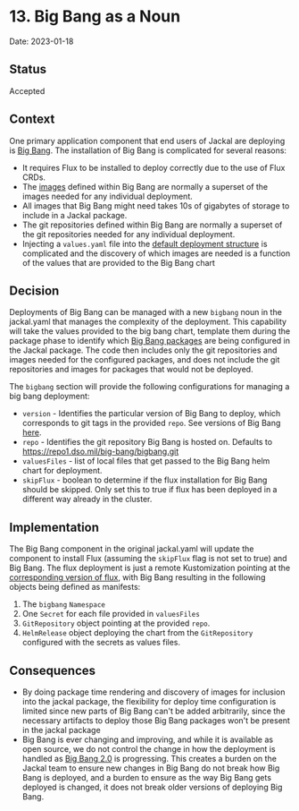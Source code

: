 # 13. Big Bang as a Noun

Date: 2023-01-18

## Status

Accepted

## Context

One primary application component that end users of Jackal are deploying is [Big Bang](https://repo1.dso.mil/big-bang/bigbang). The installation of Big Bang is complicated for several reasons:

- It requires Flux to be installed to deploy correctly due to the use of Flux CRDs.
- The [images](https://umbrella-bigbang-releases.s3-us-gov-west-1.amazonaws.com/umbrella/1.51.0/package-images.yaml) defined within Big Bang are normally a superset of the images needed for any individual deployment.
- All images that Big Bang might need takes 10s of gigabytes of storage to include in a Jackal package.
- The git repositories defined within Big Bang are normally a superset of the git repositories needed for any individual deployment.
- Injecting a `values.yaml` file into the [default deployment structure](https://repo1.dso.mil/big-bang/bigbang/-/blob/master/base/kustomization.yaml) is complicated and the discovery of which images are needed is a function of the values that are provided to the Big Bang chart

## Decision

Deployments of Big Bang can be managed with a new `bigbang` noun in the jackal.yaml that manages the complexity of the deployment. This capability will take the values provided to the big bang chart, template them during the package phase to identify which [Big Bang packages](https://repo1.dso.mil/big-bang/bigbang/-/blob/master/docs/packages.md) are being configured in the Jackal package. The code then includes only the git repositories and images needed for the configured packages, and does not include the git repositories and images for packages that would not be deployed.

The `bigbang` section will provide the following configurations for managing a big bang deployment:

- `version` - Identifies the particular version of Big Bang to deploy, which corresponds to git tags in the provided `repo`. See versions of Big Bang [here](https://repo1.dso.mil/big-bang/bigbang/-/releases).
- `repo` - Identifies the git repository Big Bang is hosted on. Defaults to https://repo1.dso.mil/big-bang/bigbang.git
- `valuesFiles` - list of local files that get passed to the Big Bang helm chart for deployment.
- `skipFlux` - boolean to determine if the flux installation for Big Bang should be skipped. Only set this to true if flux has been deployed in a different way already in the cluster.

## Implementation

The Big Bang component in the original jackal.yaml will update the component to install Flux (assuming the `skipFlux` flag is not set to true) and Big Bang. The flux deployment is just a remote Kustomization pointing at the [corresponding version of flux](https://repo1.dso.mil/big-bang/bigbang/-/tree/master/base/flux), with Big Bang resulting in the following objects being defined as manifests:

1. The `bigbang` `Namespace`
2. One `Secret` for each file provided in `valuesFiles`
3. `GitRepository` object pointing at the provided `repo`.
4. `HelmRelease` object deploying the chart from the `GitRepository` configured with the secrets as values files.

## Consequences

- By doing package time rendering and discovery of images for inclusion into the jackal package, the flexibility for deploy time configuration is limited since new parts of Big Bang can't be added arbitrarily, since the necessary artifacts to deploy those Big Bang packages won't be present in the jackal package
- Big Bang is ever changing and improving, and while it is available as open source, we do not control the change in how the deployment is handled as [Big Bang 2.0](https://repo1.dso.mil/groups/big-bang/-/epics/217) is progressing. This creates a burden on the Jackal team to ensure new changes in Big Bang do not break how Big Bang is deployed, and a burden to ensure as the way Big Bang gets deployed is changed, it does not break older versions of deploying Big Bang.
